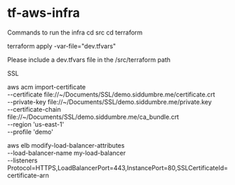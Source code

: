 # tf-aws-infra

Commands to run the infra
cd src
cd terraform
<!-- Create a dev.tfvars or demo.tfvars file for variable values -->
terraform apply -var-file="dev.tfvars"

Please include a dev.tfvars file in the /src/terraform path

SSL 

aws acm import-certificate \
    --certificate file://~/Documents/SSL/demo.siddumbre.me/certificate.crt \
    --private-key file://~/Documents/SSL/demo.siddumbre.me/private.key \
    --certificate-chain file://~/Documents/SSL/demo.siddumbre.me/ca_bundle.crt \
    --region 'us-east-1' \
    --profile 'demo'


aws elb modify-load-balancer-attributes \
    --load-balancer-name my-load-balancer \
    --listeners Protocol=HTTPS,LoadBalancerPort=443,InstancePort=80,SSLCertificateId=certificate-arn